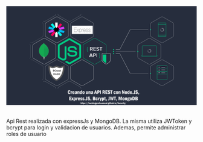 <img src="https://raw.githubusercontent.com/paco3209/advanceApiNodeMongo/master/src/assets/images/API.png"/>

<br>
<br>

Api Rest realizada con expressJs y MongoDB. La misma utiliza JWToken y bcrypt para login y validacion de usuarios. Ademas, permite administrar roles de usuario

